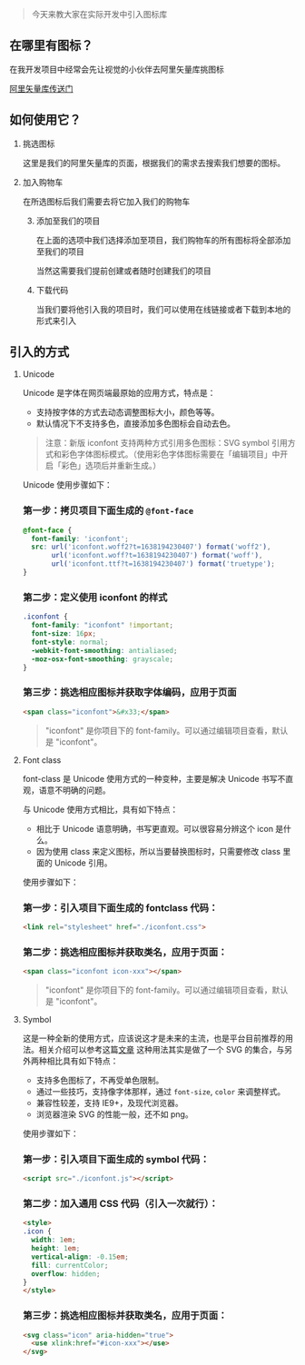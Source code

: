 > 今天来教大家在实际开发中引入图标库



## 在哪里有图标？

在我开发项目中经常会先让视觉的小伙伴去阿里矢量库挑图标

[阿里矢量库传送门](https://www.iconfont.cn/)

## 如何使用它？

1. 挑选图标

   这里是我们的阿里矢量库的页面，根据我们的需求去搜索我们想要的图标。

   

2. 加入购物车

   在所选图标后我们需要去将它加入我们的购物车

   

   3. 添加至我们的项目

      在上面的选项中我们选择添加至项目，我们购物车的所有图标将全部添加至我们的项目

      当然这需要我们提前创建或者随时创建我们的项目

   4. 下载代码

      当我们要将他引入我的项目时，我们可以使用在线链接或者下载到本地的形式来引入

      

   

   

## 引入的方式

1. Unicode

   Unicode 是字体在网页端最原始的应用方式，特点是：

   - 支持按字体的方式去动态调整图标大小，颜色等等。
   - 默认情况下不支持多色，直接添加多色图标会自动去色。

   > 注意：新版 iconfont 支持两种方式引用多色图标：SVG symbol 引用方式和彩色字体图标模式。（使用彩色字体图标需要在「编辑项目」中开启「彩色」选项后并重新生成。）

   Unicode 使用步骤如下：

   ### 第一步：拷贝项目下面生成的 `@font-face`

   ```css
   @font-face {
     font-family: 'iconfont';
     src: url('iconfont.woff2?t=1638194230407') format('woff2'),
          url('iconfont.woff?t=1638194230407') format('woff'),
          url('iconfont.ttf?t=1638194230407') format('truetype');
   }
   ```

   ### 第二步：定义使用 iconfont 的样式

   ```css
   .iconfont {
     font-family: "iconfont" !important;
     font-size: 16px;
     font-style: normal;
     -webkit-font-smoothing: antialiased;
     -moz-osx-font-smoothing: grayscale;
   }
   ```

   ### 第三步：挑选相应图标并获取字体编码，应用于页面

   ```html
   <span class="iconfont">&#x33;</span>
   ```

   > "iconfont" 是你项目下的 font-family。可以通过编辑项目查看，默认是 "iconfont"。

   

2. Font class

   font-class 是 Unicode 使用方式的一种变种，主要是解决 Unicode 书写不直观，语意不明确的问题。

   与 Unicode 使用方式相比，具有如下特点：

   - 相比于 Unicode 语意明确，书写更直观。可以很容易分辨这个 icon 是什么。
   - 因为使用 class 来定义图标，所以当要替换图标时，只需要修改 class 里面的 Unicode 引用。

   使用步骤如下：

   ### 第一步：引入项目下面生成的 fontclass 代码：

   ```html
   <link rel="stylesheet" href="./iconfont.css">
   ```

   ### 第二步：挑选相应图标并获取类名，应用于页面：

   ```html
   <span class="iconfont icon-xxx"></span>
   ```

   > "iconfont" 是你项目下的 font-family。可以通过编辑项目查看，默认是 "iconfont"。

3. Symbol

   这是一种全新的使用方式，应该说这才是未来的主流，也是平台目前推荐的用法。相关介绍可以参考这篇[文章](file:///C:/Users/hogskin/AppData/Local/Temp/BNZ.61a4dc362d3ccf/font_2843516_jyzniwqyyin/demo_index.html)            这种用法其实是做了一个 SVG 的集合，与另外两种相比具有如下特点：

   - 支持多色图标了，不再受单色限制。
   - 通过一些技巧，支持像字体那样，通过 `font-size`, `color` 来调整样式。
   - 兼容性较差，支持 IE9+，及现代浏览器。
   - 浏览器渲染 SVG 的性能一般，还不如 png。

   使用步骤如下：

   ### 第一步：引入项目下面生成的 symbol 代码：

   ```html
   <script src="./iconfont.js"></script>
   ```

   ### 第二步：加入通用 CSS 代码（引入一次就行）：

   ```html
   <style>
   .icon {
     width: 1em;
     height: 1em;
     vertical-align: -0.15em;
     fill: currentColor;
     overflow: hidden;
   }
   </style>
   ```

   ### 第三步：挑选相应图标并获取类名，应用于页面：

   ```html
   <svg class="icon" aria-hidden="true">
     <use xlink:href="#icon-xxx"></use>
   </svg>
   ```

   

   




